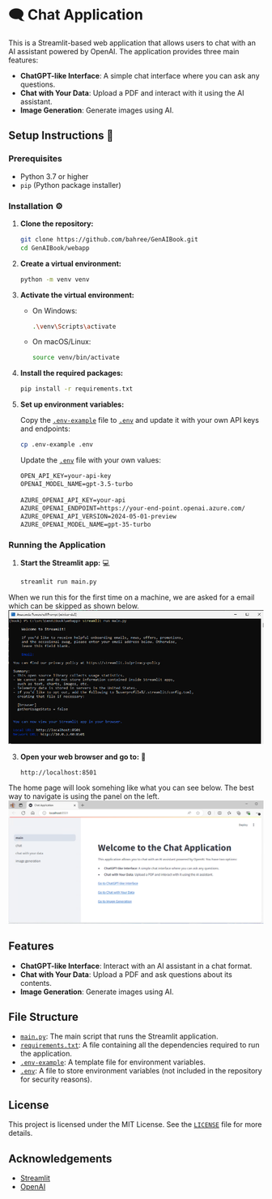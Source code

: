 # 🗨️ Chat Application

This is a Streamlit-based web application that allows users to chat with an AI assistant powered by OpenAI. The application provides three main features:
- **ChatGPT-like Interface**: A simple chat interface where you can ask any questions.
- **Chat with Your Data**: Upload a PDF and interact with it using the AI assistant.
- **Image Generation**: Generate images using AI.

## Setup Instructions 📖

### Prerequisites

- Python 3.7 or higher
- `pip` (Python package installer)

### Installation ⚙️

1. **Clone the repository:**

    ```sh
    git clone https://github.com/bahree/GenAIBook.git
    cd GenAIBook/webapp
    ```

2. **Create a virtual environment:**

    ```sh
    python -m venv venv
    ```

3. **Activate the virtual environment:**

    - On Windows:

        ```sh
        .\venv\Scripts\activate
        ```

    - On macOS/Linux:

        ```sh
        source venv/bin/activate
        ```

4. **Install the required packages:**

    ```sh
    pip install -r requirements.txt
    ```

5. **Set up environment variables:**

    Copy the [`.env-example`](command:_github.copilot.openRelativePath?%5B%7B%22scheme%22%3A%22file%22%2C%22authority%22%3A%22%22%2C%22path%22%3A%22%2FC%3A%2Fsrc%2FBook-GenAI%2FGenAIBook%2Fwebapp%2F.env-example%22%2C%22query%22%3A%22%22%2C%22fragment%22%3A%22%22%7D%5D "c:\src\Book-GenAI\GenAIBook\webapp\.env-example") file to [`.env`](command:_github.copilot.openRelativePath?%5B%7B%22scheme%22%3A%22file%22%2C%22authority%22%3A%22%22%2C%22path%22%3A%22%2FC%3A%2Fsrc%2FBook-GenAI%2FGenAIBook%2F.env%22%2C%22query%22%3A%22%22%2C%22fragment%22%3A%22%22%7D%5D "c:\src\Book-GenAI\GenAIBook\.env") and update it with your own API keys and endpoints:

    ```sh
    cp .env-example .env
    ```

    Update the [`.env`](command:_github.copilot.openRelativePath?%5B%7B%22scheme%22%3A%22file%22%2C%22authority%22%3A%22%22%2C%22path%22%3A%22%2FC%3A%2Fsrc%2FBook-GenAI%2FGenAIBook%2F.env%22%2C%22query%22%3A%22%22%2C%22fragment%22%3A%22%22%7D%5D "c:\src\Book-GenAI\GenAIBook\.env") file with your own values:

    ```env
    OPEN_API_KEY=your-api-key
    OPENAI_MODEL_NAME=gpt-3.5-turbo

    AZURE_OPENAI_API_KEY=your-api
    AZURE_OPENAI_ENDPOINT=https://your-end-point.openai.azure.com/
    AZURE_OPENAI_API_VERSION=2024-05-01-preview
    AZURE_OPENAI_MODEL_NAME=gpt-35-turbo
    ```

### Running the Application

1. **Start the Streamlit app:** 💻

    ```sh
    streamlit run main.py
    ```
When we run this for the first time on a machine, we are asked for a email which can be skipped as shown below.
![](images/webapp_streamlit_start.png)

3. **Open your web browser and go to:** 👏

    ```
    http://localhost:8501
    ```
The home page will look somehing like what you can see below. The best way to navigate is using the panel on the left.
![](images/webapp_streamlit_homepage.png)

## Features

- **ChatGPT-like Interface**: Interact with an AI assistant in a chat format.
- **Chat with Your Data**: Upload a PDF and ask questions about its contents.
- **Image Generation**: Generate images using AI.

## File Structure

- [`main.py`](command:_github.copilot.openRelativePath?%5B%7B%22scheme%22%3A%22file%22%2C%22authority%22%3A%22%22%2C%22path%22%3A%22%2FC%3A%2Fsrc%2FBook-GenAI%2FGenAIBook%2Fwebapp%2Fmain.py%22%2C%22query%22%3A%22%22%2C%22fragment%22%3A%22%22%7D%5D "c:\src\Book-GenAI\GenAIBook\webapp\main.py"): The main script that runs the Streamlit application.
- [`requirements.txt`](command:_github.copilot.openRelativePath?%5B%7B%22scheme%22%3A%22file%22%2C%22authority%22%3A%22%22%2C%22path%22%3A%22%2FC%3A%2Fsrc%2FBook-GenAI%2FGenAIBook%2Frequirements.txt%22%2C%22query%22%3A%22%22%2C%22fragment%22%3A%22%22%7D%5D "c:\src\Book-GenAI\GenAIBook\requirements.txt"): A file containing all the dependencies required to run the application.
- [`.env-example`](command:_github.copilot.openRelativePath?%5B%7B%22scheme%22%3A%22file%22%2C%22authority%22%3A%22%22%2C%22path%22%3A%22%2FC%3A%2Fsrc%2FBook-GenAI%2FGenAIBook%2Fwebapp%2F.env-example%22%2C%22query%22%3A%22%22%2C%22fragment%22%3A%22%22%7D%5D "c:\src\Book-GenAI\GenAIBook\webapp\.env-example"): A template file for environment variables.
- [`.env`](command:_github.copilot.openRelativePath?%5B%7B%22scheme%22%3A%22file%22%2C%22authority%22%3A%22%22%2C%22path%22%3A%22%2FC%3A%2Fsrc%2FBook-GenAI%2FGenAIBook%2F.env%22%2C%22query%22%3A%22%22%2C%22fragment%22%3A%22%22%7D%5D "c:\src\Book-GenAI\GenAIBook\.env"): A file to store environment variables (not included in the repository for security reasons).

## License

This project is licensed under the MIT License. See the [`LICENSE`](command:_github.copilot.openRelativePath?%5B%7B%22scheme%22%3A%22file%22%2C%22authority%22%3A%22%22%2C%22path%22%3A%22%2FC%3A%2Fsrc%2FBook-GenAI%2FGenAIBook%2FLICENSE%22%2C%22query%22%3A%22%22%2C%22fragment%22%3A%22%22%7D%5D "c:\src\Book-GenAI\GenAIBook\LICENSE") file for more details.

## Acknowledgements

- [Streamlit](https://streamlit.io/)
- [OpenAI](https://www.openai.com/)
